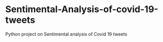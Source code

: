 # Sentimental-Analysis-of-covid-19-tweets
Python project on Sentimental analysis of Covid 19 tweets
